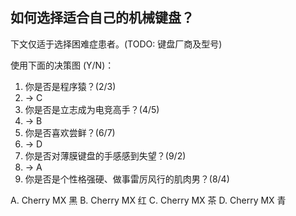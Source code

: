 ## 如何选择适合自己的机械键盘？

下文仅适于选择困难症患者。(TODO: 键盘厂商及型号)

使用下面的决策图 (Y/N)：

1. 你是否是程序猿？(2/3)
2. -> C
3. 你是否是立志成为电竞高手？(4/5)
4. -> B
5. 你是否喜欢尝鲜？(6/7)
6. -> D
7. 你是否对薄膜键盘的手感感到失望？(9/2)
8. -> A
9. 你是否是个性格强硬、做事雷厉风行的肌肉男？(8/4)

A. Cherry MX 黑
B. Cherry MX 红
C. Cherry MX 茶
D. Cherry MX 青

